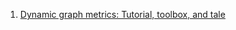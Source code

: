 1. [Dynamic graph metrics: Tutorial, toolbox, and tale](https://www.sciencedirect.com/science/article/pii/S1053811917305645)
